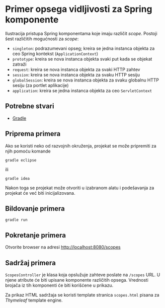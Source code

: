 # Primer opsega vidljivosti za Spring komponente

Ilustracija pristupa Spring komponentama koje imaju različit *scope*. Postoji 
šest različitih mogućnosti za *scope*:

* `singleton`: podrazumevani opseg; kreira se jedna instanca objekta za ceo
Spring kontekst (`ApplicationContext`)
* `prototype`: kreira se nova instanca objekta svaki put kada se objekat 
zatraži
* `request`: kreira se nova instanca objekta za svaki HTTP zahtev
* `session`: kreira se nova instanca objekta za svaku HTTP sesiju
* `globalSession`: kreira se nova instanca objekta za svaku globalnu HTTP 
sesiju (za portlet aplikacije)
* `application`: kreira se jedna instanca objekta za ceo `ServletContext`

## Potrebne stvari

* [Gradle](https://gradle.org)

## Priprema primera

Ako se koristi neko od razvojnih okruženja, projekat se može pripremiti za 
njih pomoću komande

`gradle eclipse`

ili 

`gradle idea`

Nakon toga se projekat može otvoriti u izabranom alatu i podešavanja za 
projekat će već biti inicijalizovana.

## Bildovanje primera

`gradle run`

## Pokretanje primera

Otvorite browser na adresi [http://localhost:8080/scopes](http://localhost:8080/scopes)

## Sadržaj primera

`ScopesController` je klasa koja opslužuje zahteve poslate na `/scopes` URL.
U njene atribute će biti upisane komponente različitih opsega. Vrednosti
brojača iz tih komponenti će biti korišćene u prikazu.

Za prikaz HTML sadržaja se koristi template stranica `scopes.html` pisana za *Thymeleaf* 
template engine. 